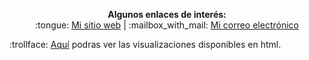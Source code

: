 <p align="center">
<b>Algunos enlaces de interés:</b><br>
:tongue: <a href="#"><a href="https://leo4luffy.github.io/">Mi sitio web</a></a> |
:mailbox_with_mail: <a href="mailto:jollopezma@unal.edu.co">Mi correo electrónico</a>
</p>

:trollface: <a href="#"><a href="https://htmlpreview.github.io/">Aquí</a></a> podras ver las visualizaciones disponibles en html. 
